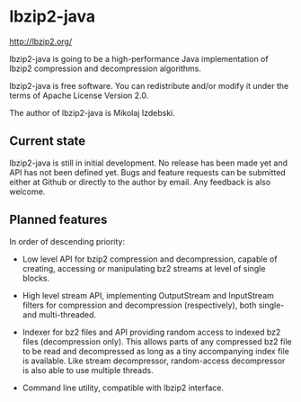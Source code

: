 lbzip2-java
===========

http://lbzip2.org/

lbzip2-java is going to be a high-performance Java implementation of
lbzip2 compression and decompression algorithms.

lbzip2-java is free software. You can redistribute and/or modify it
under the terms of Apache License Version 2.0.

The author of lbzip2-java is Mikolaj Izdebski.


Current state
-------------

lbzip2-java is still in initial development.  No release has been made
yet and API has not been defined yet.  Bugs and feature requests can
be submitted either at Github or directly to the author by email.  Any
feedback is also welcome.


Planned features
----------------

In order of descending priority:

  * Low level API for bzip2 compression and decompression, capable of
    creating, accessing or manipulating bz2 streams at level of single
    blocks.

  * High level stream API, implementing OutputStream and InputStream
    filters for compression and decompression (respectively), both
    single- and multi-threaded.

  * Indexer for bz2 files and API providing random access to indexed
    bz2 files (decompression only).  This allows parts of any
    compressed bz2 file to be read and decompressed as long as a tiny
    accompanying index file is available.  Like stream decompressor,
    random-access decompressor is also able to use multiple threads.

  * Command line utility, compatible with lbzip2 interface.
